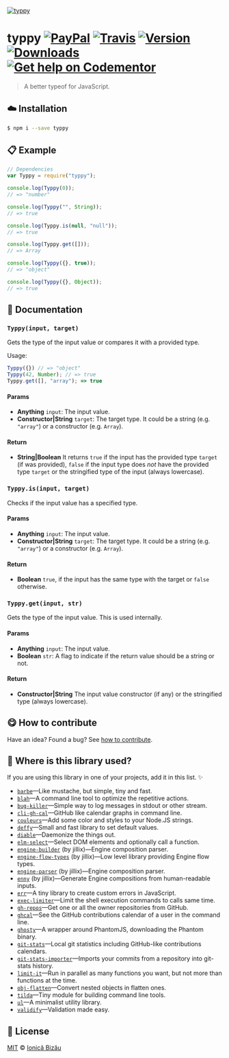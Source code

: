 
[![typpy](http://i.imgur.com/FkoAc5n.png)](#)

# typpy [![PayPal](https://img.shields.io/badge/%24-paypal-f39c12.svg)][paypal-donations] [![Travis](https://img.shields.io/travis/IonicaBizau/typpy.svg)](https://travis-ci.org/IonicaBizau/typpy/) [![Version](https://img.shields.io/npm/v/typpy.svg)](https://www.npmjs.com/package/typpy) [![Downloads](https://img.shields.io/npm/dt/typpy.svg)](https://www.npmjs.com/package/typpy) [![Get help on Codementor](https://cdn.codementor.io/badges/get_help_github.svg)](https://www.codementor.io/johnnyb?utm_source=github&utm_medium=button&utm_term=johnnyb&utm_campaign=github)

> A better typeof for JavaScript.

## :cloud: Installation

```sh
$ npm i --save typpy
```


## :clipboard: Example



```js
// Dependencies
var Typpy = require("typpy");

console.log(Typpy(0));
// => "number"

console.log(Typpy("", String));
// => true

console.log(Typpy.is(null, "null"));
// => true

console.log(Typpy.get([]));
// => Array

console.log(Typpy({}, true));
// => "object"

console.log(Typpy({}, Object));
// => true
```

## :memo: Documentation


### `Typpy(input, target)`
Gets the type of the input value or compares it
with a provided type.

Usage:

```js
Typpy({}) // => "object"
Typpy(42, Number); // => true
Typpy.get([], "array"); => true
```

#### Params
- **Anything** `input`: The input value.
- **Constructor|String** `target`: The target type. It could be a string (e.g. `"array"`) or a
constructor (e.g. `Array`).

#### Return
- **String|Boolean** It returns `true` if the input has the provided type `target` (if was provided),
`false` if the input type does *not* have the provided type
`target` or the stringified type of the input (always lowercase).

### `Typpy.is(input, target)`
Checks if the input value has a specified type.

#### Params
- **Anything** `input`: The input value.
- **Constructor|String** `target`: The target type. It could be a string (e.g. `"array"`) or a
constructor (e.g. `Array`).

#### Return
- **Boolean** `true`, if the input has the same type with the target or `false` otherwise.

### `Typpy.get(input, str)`
Gets the type of the input value. This is used internally.

#### Params
- **Anything** `input`: The input value.
- **Boolean** `str`: A flag to indicate if the return value should be a string or not.

#### Return
- **Constructor|String** The input value constructor (if any) or the stringified type (always lowercase).



## :yum: How to contribute
Have an idea? Found a bug? See [how to contribute][contributing].

## :dizzy: Where is this library used?
If you are using this library in one of your projects, add it in this list. :sparkles:


 - [`barbe`](https://github.com/IonicaBizau/barbe)—Like mustache, but simple, tiny and fast.
 - [`blah`](https://github.com/IonicaBizau/blah)—A command line tool to optimize the repetitive actions.
 - [`bug-killer`](https://github.com/IonicaBizau/node-bug-killer)—Simple way to log messages in stdout or other stream.
 - [`cli-gh-cal`](https://github.com/IonicaBizau/cli-gh-cal)—GitHub like calendar graphs in command line.
 - [`couleurs`](https://github.com/IonicaBizau/node-couleurs)—Add some color and styles to your Node.JS strings.
 - [`deffy`](https://github.com/IonicaBizau/deffy.js)—Small and fast library to set default values.
 - [`diable`](https://github.com/IonicaBizau/diable)—Daemonize the things out.
 - [`elm-select`](https://github.com/IonicaBizau/elm-select)—Select DOM elements and optionally call a function.
 - [`engine-builder`](https://github.com/IonicaBizau/engine-parser) (by jillix)—Engine composition parser.
 - [`engine-flow-types`](https://github.com/jillix/engine-flow-types#readme) (by jillix)—Low level library providing Engine flow types.
 - [`engine-parser`](https://github.com/IonicaBizau/engine-parser) (by jillix)—Engine composition parser.
 - [`enny`](https://github.com/IonicaBizau/enny) (by jillix)—Generate Engine compositions from human-readable inputs.
 - [`err`](https://github.com/IonicaBizau/err#readme)—A tiny library to create custom errors in JavaScript.
 - [`exec-limiter`](https://github.com/IonicaBizau/node-exec-limiter)—Limit the shell execution commands to <x> calls same time.
 - [`gh-repos`](https://github.com/IonicaBizau/gh-repos#readme)—Get one or all the owner repositories from GitHub.
 - [`ghcal`](https://github.com/IonicaBizau/ghcal)—See the GitHub contributions calendar of a user in the command line.
 - [`ghosty`](https://github.com/IonicaBizau/ghosty#readme)—A wrapper around PhantomJS, downloading the Phantom binary.
 - [`git-stats`](https://github.com/IonicaBizau/git-stats)—Local git statistics including GitHub-like contributions calendars.
 - [`git-stats-importer`](https://github.com/IonicaBizau/git-stats-importer)—Imports your commits from a repository into git-stats history.
 - [`limit-it`](https://github.com/IonicaBizau/node-limit-it)—Run in parallel as many functions you want, but not more than <x> functions at the time.
 - [`obj-flatten`](https://github.com/IonicaBizau/obj-flatten#readme)—Convert nested objects in flatten ones.
 - [`tilda`](https://github.com/IonicaBizau/tilda)—Tiny module for building command line tools.
 - [`ul`](https://github.com/IonicaBizau/node-ul)—A minimalist utility library.
 - [`validify`](https://github.com/IonicaBizau/validify#readme)—Validation made easy.

## :scroll: License

[MIT][license] © [Ionică Bizău][website]

[paypal-donations]: https://www.paypal.com/cgi-bin/webscr?cmd=_s-xclick&hosted_button_id=RVXDDLKKLQRJW
[donate-now]: http://i.imgur.com/6cMbHOC.png

[license]: http://showalicense.com/?fullname=Ionic%C4%83%20Biz%C4%83u%20%3Cbizauionica%40gmail.com%3E%20(http%3A%2F%2Fionicabizau.net)&year=2015#license-mit
[website]: http://ionicabizau.net
[contributing]: /CONTRIBUTING.md
[docs]: /DOCUMENTATION.md
